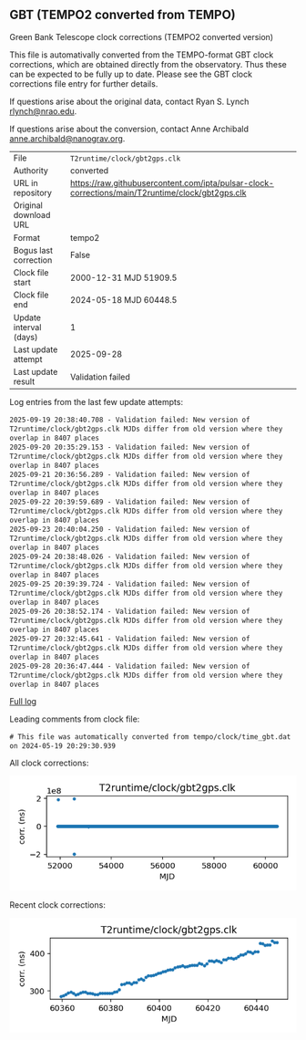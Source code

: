 
## GBT (TEMPO2 converted from TEMPO)

Green Bank Telescope clock corrections (TEMPO2 converted version)

This file is automativally converted from the TEMPO-format GBT
clock corrections, which are obtained directly from the observatory.
Thus these can be expected to be fully up to date. Please see the
GBT clock corrections file entry for further details.

If questions arise about the original data, contact Ryan S. Lynch
<rlynch@nrao.edu>.

If questions arise about the conversion, contact Anne Archibald
<anne.archibald@nanograv.org>.

|     |     |
|:--- |:--- |
| File | `T2runtime/clock/gbt2gps.clk` |
| Authority | converted |
| URL in repository | <https://raw.githubusercontent.com/ipta/pulsar-clock-corrections/main/T2runtime/clock/gbt2gps.clk> |
| Original download URL | <None> |
| Format | tempo2 |
| Bogus last correction | False |
| Clock file start | 2000-12-31 MJD 51909.5 |
| Clock file end | 2024-05-18 MJD 60448.5 |
| Update interval (days) | 1 |
| Last update attempt | 2025-09-28 |
| Last update result | Validation failed |

Log entries from the last few update attempts:
```
2025-09-19 20:38:40.708 - Validation failed: New version of T2runtime/clock/gbt2gps.clk MJDs differ from old version where they overlap in 8407 places
2025-09-20 20:35:29.153 - Validation failed: New version of T2runtime/clock/gbt2gps.clk MJDs differ from old version where they overlap in 8407 places
2025-09-21 20:36:56.289 - Validation failed: New version of T2runtime/clock/gbt2gps.clk MJDs differ from old version where they overlap in 8407 places
2025-09-22 20:39:59.689 - Validation failed: New version of T2runtime/clock/gbt2gps.clk MJDs differ from old version where they overlap in 8407 places
2025-09-23 20:40:04.250 - Validation failed: New version of T2runtime/clock/gbt2gps.clk MJDs differ from old version where they overlap in 8407 places
2025-09-24 20:38:48.026 - Validation failed: New version of T2runtime/clock/gbt2gps.clk MJDs differ from old version where they overlap in 8407 places
2025-09-25 20:39:39.724 - Validation failed: New version of T2runtime/clock/gbt2gps.clk MJDs differ from old version where they overlap in 8407 places
2025-09-26 20:38:52.174 - Validation failed: New version of T2runtime/clock/gbt2gps.clk MJDs differ from old version where they overlap in 8407 places
2025-09-27 20:32:45.641 - Validation failed: New version of T2runtime/clock/gbt2gps.clk MJDs differ from old version where they overlap in 8407 places
2025-09-28 20:36:47.444 - Validation failed: New version of T2runtime/clock/gbt2gps.clk MJDs differ from old version where they overlap in 8407 places
```
[Full log](https://raw.githubusercontent.com/ipta/pulsar-clock-corrections/main/log/T2runtime/clock/gbt2gps.clk.log)

Leading comments from clock file:

    # This file was automatically converted from tempo/clock/time_gbt.dat on 2024-05-19 20:29:30.939



All clock corrections:

![plot of all clock corrections](gbt2gps.clk.png "All corrections")

Recent clock corrections:

![plot of recent clock corrections](gbt2gps.clk.short.png "Recent corrections")

